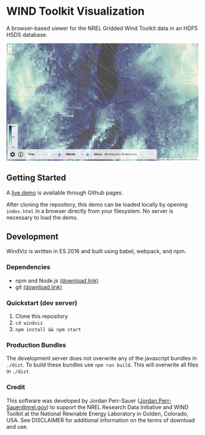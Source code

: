 # WIND Toolkit Visualization

A browser-based viewer for the NREL Gridded Wind Toolkit data in an HDF5 HSDS database.

![WindViz Screenshot](img/screenshot.jpg?raw=true)

## Getting Started

A [live demo](https://nrel.github.io/hsds-viz) is available through Github pages.

After cloning the repository, this demo can be loaded locally by opening `index.html` in a browser directly from your filesystem. No server is necessary to load the demo.

## Development
WindViz is written in ES 2016 and built using babel, webpack, and npm.
### Dependencies

- npm and Node.js [(download link)](https://www.npmjs.com/get-npm)
- git [(download link)](https://git-scm.com/downloads)

### Quickstart (dev server)

1. Clone this repository
2. `cd windviz`
3. `npm install && npm start`

### Production Bundles

The development server does not overwrite any of the javascript bundles in `./dist`. To build these bundles use `npm run build`. This will overwrite all files in `./dist`.

### Credit

This software was developed by Jordan Perr-Sauer (Jordan.Perr-Sauer@nrel.gov) to support the NREL Research Data Initiative and WIND Toolkit at the National Rewnable Energy Laboratory in Golden, Colorado, USA. See DISCLAIMER for additional information on the terms of download and use.
